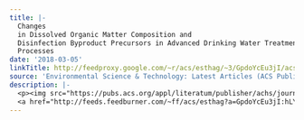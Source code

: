 ```yaml
---
title: |-
  Changes
  in Dissolved Organic Matter Composition and
  Disinfection Byproduct Precursors in Advanced Drinking Water Treatment
  Processes
date: '2018-03-05'
linkTitle: http://feedproxy.google.com/~r/acs/esthag/~3/GpdoYcEu3jI/acs.est.7b04765
source: 'Environmental Science & Technology: Latest Articles (ACS Publications)'
description: |-
  <p><img src="https://pubs.acs.org/appl/literatum/publisher/achs/journals/content/esthag/0/esthag.ahead-of-print/acs.est.7b04765/20180305/images/medium/es-2017-04765k_0006.gif" alt="TOC Graphic"/></p><div><cite>Environmental Science & Technology</cite></div><div>DOI: 10.1021/acs.est.7b04765</div><div class="feedflare">
  <a href="http://feeds.feedburner.com/~ff/acs/esthag?a=GpdoYcEu3jI:hLYuDfuI7nQ:yIl2AUoC8zA"><img src="http://feeds.feedburner.com/~ff/acs/esthag?d=yIl2AUoC8zA" border="0"></img></a>
---
```

